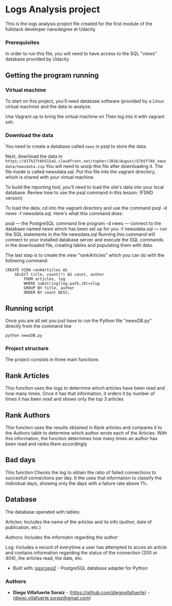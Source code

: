 # Logs Analysis project

This is the logs analysis project file created
for the first module of the fullstack
developer nanodegree at Udacity

### Prerequisites

In order to run this file, you will need to
have access to the SQL "views" database 
provided by Udacity

## Getting the program running

### Virtual machine
To start on this project, you'll need database
 software (provided by a Linux virtual machine)
  and the data to analyze.

Use Vagrant up to bring the virtual machine on
Then log into it with vagrant ssh.

### Download the data 

You need to create a database called ```news```
in psql to store the data.

Next, download the data in 
```https://d17h27t6h515a5.cloudfront.net/topher/2016/August/57b5f748_newsdata/newsdata.zip```
You will need to unzip this file after downloading it. The file inside is called newsdata.sql.
 Put this file into the vagrant directory, which is shared with your virtual machine.

To build the reporting tool, you'll need to load the site's data into your local database. 
Review how to use the psql command in this lesson: (FSND version)

To load the data, cd into the vagrant directory and use the command psql -d news -f newsdata.sql.
Here's what this command does:

psql — the PostgreSQL command line program
-d news — connect to the database named news which has been set up for you
-f newsdata.sql — run the SQL statements in the file newsdata.sql
Running this command will connect to your installed database server and
execute the SQL commands in the downloaded file, creating tables and populating them with data.

The last step is
to create the view "rankArticles" which
 you can do with the following command:

```
CREATE VIEW rankArticles AS
	SELECT title, count(*) AS count, author 
		FROM articles, log 
		WHERE substring(log.path,10)=slug
		GROUP BY title, author 
		ORDER BY count DESC;
```

## Running script

Once you are all set you just have to run the 
Python file "newsDB.py" directly from the 
command line

```
python newsDB.py
```

### Project structure

The project consists in three main functions

## Rank Articles

This function uses the logs to determine which 
articles have been read and how many times. 
Once it has that information, it orders it 
by number of times it has been read and shows 
only the top 3 articles

## Rank Authors

This function uses the results obtained in Rank 
articles and compares it to the Authors table to 
determine which author wrote each of the Articles. 
With this information, the function determines 
how many times an author has been read and ranks 
them accordingly

## Bad days

This function Checks the log to obtain the ratio 
of failed connections to succesfull connections 
per day. It the uses that information to classify 
the individual days, showing only the days with 
a failure rate above 1%.

## Database

The database operated with tables:

Articles: Includes the name of the articles 
and its info (author, date of publication, etc.)

Authors: Includes the informatin regarding the author

Log: Includes a record of everytime a user 
has attempted to acces an article and contains
 information regarding the status of the 
 connection (200 or 404), the articles 
 read, the date, etc.

* Built with: [psycopg2](http://initd.org/psycopg/docs/) - 
PostgreSQL database adapter for Python

### Authors

* **Diego Villafuerte Soraiz** - 
(https://github.com/diegovillafuerte) - 
(diego.villafuerte.soraiz@gmail.com)

